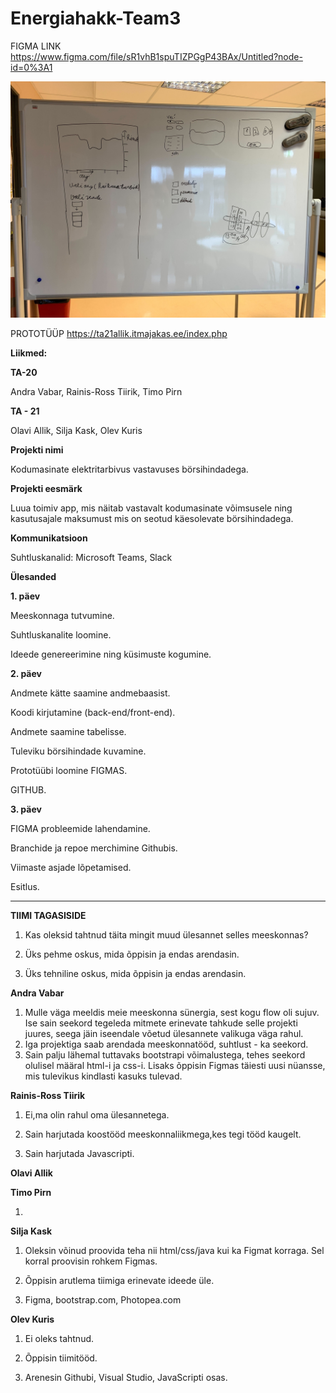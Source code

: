 # Energiahakk-Team3
 
FIGMA LINK https://www.figma.com/file/sR1vhB1spuTIZPGgP43BAx/Untitled?node-id=0%3A1

![Algne prototüüp](https://raw.githubusercontent.com/rainistiirik23/Energiahakk-Team3/main/Algne%20protot%C3%BC%C3%BCp.jpg)

PROTOTÜÜP https://ta21allik.itmajakas.ee/index.php 


**Liikmed:**

**TA-20**

Andra Vabar,
Rainis-Ross Tiirik,
Timo Pirn

**TA - 21**

Olavi Allik,
Silja Kask,
Olev Kuris

**Projekti nimi** 

Kodumasinate elektritarbivus vastavuses börsihindadega.

**Projekti eesmärk**

Luua toimiv app, mis näitab vastavalt kodumasinate võimsusele ning kasutusajale maksumust mis on seotud käesolevate börsihindadega.

**Kommunikatsioon**

Suhtluskanalid: Microsoft Teams, Slack

**Ülesanded**

**1. päev**

Meeskonnaga tutvumine.

Suhtluskanalite loomine.

Ideede genereerimine ning küsimuste kogumine.

**2. päev**

Andmete kätte saamine andmebaasist.

Koodi kirjutamine (back-end/front-end).

Andmete saamine tabelisse.

Tuleviku börsihindade kuvamine.

Prototüübi loomine FIGMAS.

GITHUB.

**3. päev**

FIGMA probleemide lahendamine.

Branchide ja repoe merchimine Githubis.

Viimaste asjade lõpetamised.

Esitlus.

-----------
**TIIMI TAGASISIDE**

1. Kas oleksid tahtnud täita mingit muud ülesannet selles meeskonnas?

2. Üks pehme oskus, mida õppisin ja endas arendasin.

3. Üks tehniline oskus, mida õppisin ja endas arendasin.

**Andra Vabar**

1. Mulle väga meeldis meie meeskonna sünergia, sest kogu flow oli sujuv. Ise sain seekord tegeleda mitmete erinevate tahkude selle projekti juures, seega jäin iseendale võetud ülesannete valikuga väga rahul.
2. Iga projektiga saab arendada meeskonnatööd, suhtlust - ka seekord.
3. Sain palju lähemal tuttavaks bootstrapi võimalustega, tehes seekord olulisel määral html-i ja css-i. Lisaks õppisin Figmas täiesti uusi nüansse, mis tulevikus kindlasti kasuks tulevad.


**Rainis-Ross Tiirik**

1. Ei,ma olin rahul oma ülesannetega.

2. Sain harjutada koostööd meeskonnaliikmega,kes tegi tööd kaugelt.

3. Sain harjutada Javascripti.

**Olavi Allik**

**Timo Pirn**

1. 

**Silja Kask**

1. Oleksin võinud proovida teha nii html/css/java kui ka Figmat korraga. Sel korral proovisin rohkem Figmas.

2. Õppisin arutlema tiimiga erinevate ideede üle. 

3. Figma, bootstrap.com, Photopea.com

**Olev Kuris**

1. Ei oleks tahtnud.

2. Õppisin tiimitööd.

3. Arenesin Githubi, Visual Studio, JavaScripti osas.
